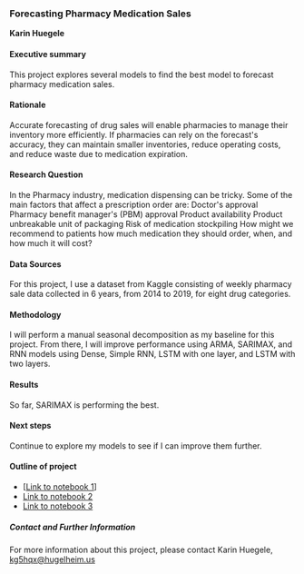### Forecasting Pharmacy Medication Sales

**Karin Huegele**

#### Executive summary
This project explores several models to find the best model to forecast pharmacy medication sales.

#### Rationale
Accurate forecasting of drug sales will enable pharmacies to manage their inventory more efficiently. If pharmacies can rely on the forecast's accuracy, they can maintain smaller inventories, reduce operating costs, and reduce waste due to medication expiration.

#### Research Question
In the Pharmacy industry, medication dispensing can be tricky. Some of the main factors that affect a prescription order are:
Doctor's approval
Pharmacy benefit manager's (PBM) approval
Product availability
Product unbreakable unit of packaging
Risk of medication stockpiling
How might we recommend to patients how much medication they should order, when, and how much it will cost?

#### Data Sources
For this project, I use a dataset from Kaggle consisting of weekly pharmacy sale data collected in 6 years, from 2014 to 2019, for eight drug categories.

#### Methodology
I will perform a manual seasonal decomposition as my baseline for this project. From there, I will improve performance using ARMA, SARIMAX, and RNN models using Dense, Simple RNN, LSTM with one layer, and LSTM with two layers.

#### Results
So far, SARIMAX is performing the best.

#### Next steps
Continue to explore my models to see if I can improve them further.

#### Outline of project

- [[Link to notebook 1](https://github.com/kg5hqx/Capstone1/blob/master/notebook/Take-2-Module-20.ipynb)]
- [Link to notebook 2]()
- [Link to notebook 3]()


##### Contact and Further Information
For more information about this project, please contact Karin Huegele, kg5hqx@hugelheim.us
